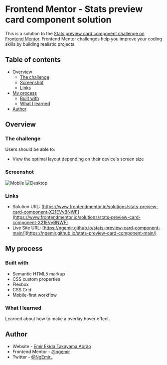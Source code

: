 # Frontend Mentor - Stats preview card component solution

This is a solution to the [Stats preview card component challenge on Frontend Mentor](https://www.frontendmentor.io/challenges/stats-preview-card-component-8JqbgoU62). Frontend Mentor challenges help you improve your coding skills by building realistic projects. 

## Table of contents

- [Overview](#overview)
  - [The challenge](#the-challenge)
  - [Screenshot](#screenshot)
  - [Links](#links)
- [My process](#my-process)
  - [Built with](#built-with)
  - [What I learned](#what-i-learned)
- [Author](#author)

## Overview

### The challenge

Users should be able to:

- View the optimal layout depending on their device's screen size

### Screenshot

![Mobile](./images/screenshot/mobile.png)
![Desktop](./images/screenshot/desktop.png)

### Links

- Solution URL: [https://www.frontendmentor.io/solutions/stats-preview-card-component-X21EVyBNWF](https://www.frontendmentor.io/solutions/stats-preview-card-component-X21EVyBNWF)
- Live Site URL: [https://ngemir.github.io/stats-preview-card-component-main/](https://ngemir.github.io/stats-preview-card-component-main/)

## My process

### Built with

- Semantic HTML5 markup
- CSS custom properties
- Flexbox
- CSS Grid
- Mobile-first workflow

### What I learned

Learned about how to make a overlay hover effect.
## Author

- Website - [Emir Ekida Takayama Abrão](https://linktr.ee/emirng)
- Frontend Mentor - [@ngemir](https://www.frontendmentor.io/profile/ngemir)
- Twitter - [@NgEmir_](https://twitter.com/NgEmir_)
